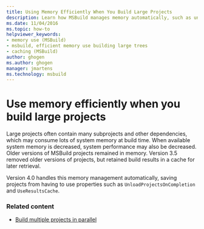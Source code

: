 ```yaml
---
title: Using Memory Efficiently When You Build Large Projects
description: Learn how MSBuild manages memory automatically, such as unloading older versions and retrieving caches, when building large projects.
ms.date: 11/04/2016
ms.topic: how-to
helpviewer_keywords:
- memory use (MSBuild)
- msbuild, efficient memory use building large trees
- caching (MSBuild)
author: ghogen
ms.author: ghogen
manager: jmartens
ms.technology: msbuild
---
```

# Use memory efficiently when you build large projects

Large projects often contain many subprojects and other dependencies, which may consume lots of system memory at build time. When available system memory is decreased, system performance may also be decreased. Older versions of MSBuild projects remained in memory. Version 3.5 removed older versions of projects, but retained build results in a cache for later retrieval.

 Version 4.0 handles this memory management automatically, saving projects from having to use properties such as  `UnloadProjectsOnCompletion` and `UseResultsCache`.

### Related content

- [Build multiple projects in parallel](../msbuild/building-multiple-projects-in-parallel-with-msbuild.md)
